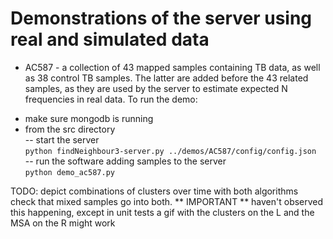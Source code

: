 # Demonstrations of the server using real and simulated data

* AC587 - a collection of 43 mapped samples containing TB data, as well as 38 control TB samples.  The latter are added before the 43 related samples, as they are used by the server to estimate expected N frequencies in real data.
To run the demo:
- make sure mongodb is running
- from the src directory  
-- start the server  
``` python findNeighbour3-server.py ../demos/AC587/config/config.json ```  
-- run the software adding samples to the server  
``` python demo_ac587.py ```

TODO: depict combinations of clusters over time with both algorithms
check that mixed samples go into both.  ** IMPORTANT ** haven't observed this happening, except in unit tests
a gif with the clusters on the L and the MSA on the R might work
